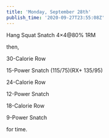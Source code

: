 ```yaml
---
title: 'Monday, September 28th'
publish_time: '2020-09-27T23:55:08Z'
---
```


Hang Squat Snatch 4×4\@80% 1RM

then,

30-Calorie Row

15-Power Snatch (115/75)(RX+ 135/95)

24-Calorie Row

12-Power Snatch

18-Calorie Row

9-Power Snatch

for time.
